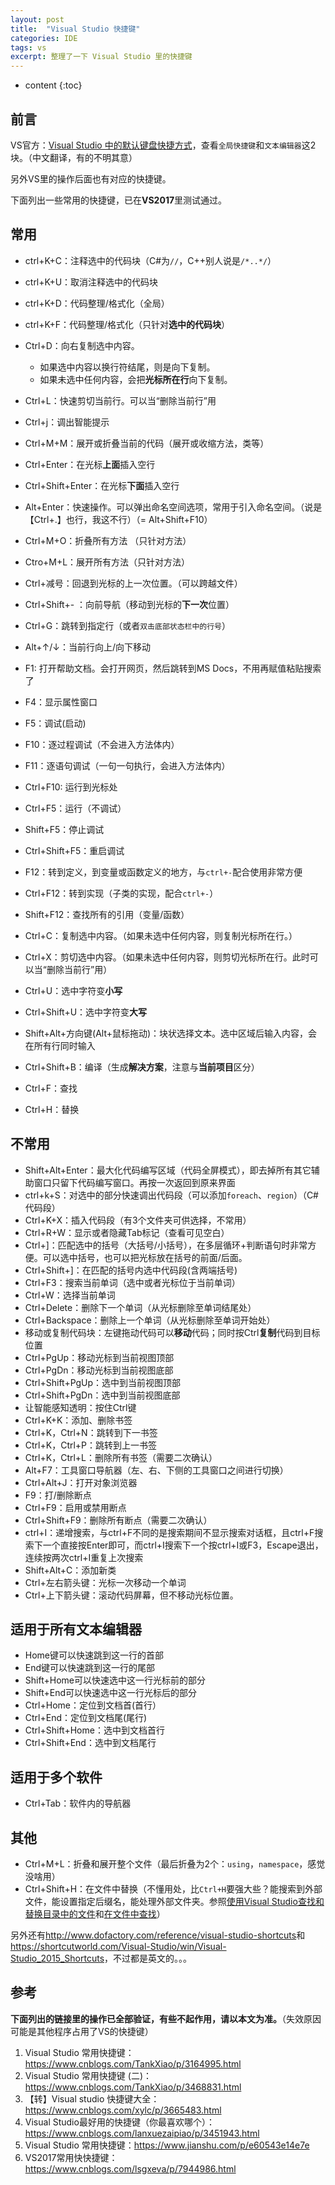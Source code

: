 ```yaml
---
layout: post
title:  "Visual Studio 快捷键"
categories: IDE
tags: vs
excerpt: 整理了一下 Visual Studio 里的快捷键
---
```


* content
{:toc}

## 前言

VS官方：[Visual Studio 中的默认键盘快捷方式](https://docs.microsoft.com/zh-cn/visualstudio/ide/default-keyboard-shortcuts-in-visual-studio)，查看`全局快捷键`和`文本编辑器`这2块。（中文翻译，有的不明其意）

另外VS里的操作后面也有对应的快捷键。

下面列出一些常用的快捷键，已在**VS2017**里测试通过。

## 常用

- ctrl+K+C：注释选中的代码块（C#为`//`，C++别人说是`/*..*/`）
- ctrl+K+U：取消注释选中的代码块
- ctrl+K+D：代码整理/格式化（全局）
- ctrl+K+F：代码整理/格式化（只针对**选中的代码块**）
- Ctrl+D：向右复制选中内容。

    - 如果选中内容以换行符结尾，则是向下复制。
    - 如果未选中任何内容，会把**光标所在行**向下复制。
- Ctrl+L：快速剪切当前行。可以当“删除当前行”用
- Ctrl+j：调出智能提示
- Ctrl+M+M：展开或折叠当前的代码（展开或收缩方法，类等）
- Ctrl+Enter：在光标**上面**插入空行
- Ctrl+Shift+Enter：在光标**下面**插入空行
- Alt+Enter：快速操作。可以弹出命名空间选项，常用于引入命名空间。（说是【Ctrl+.】也行，我这不行）（= Alt+Shift+F10）
- Ctrl+M+O：折叠所有方法 （只针对方法）
- Ctro+M+L：展开所有方法（只针对方法）
- Ctrl+减号：回退到光标的上一次位置。（可以跨越文件）
- Ctrl+Shift+- ：向前导航（移动到光标的**下一次**位置）
- Ctrl+G：跳转到指定行（或者`双击底部状态栏中的行号`）
- Alt+↑/↓：当前行向上/向下移动
- F1: 打开帮助文档。会打开网页，然后跳转到MS Docs，不用再赋值粘贴搜索了
- F4：显示属性窗口
- F5：调试(启动)
- F10：逐过程调试（不会进入方法体内）
- F11：逐语句调试（一句一句执行，会进入方法体内）
- Ctrl+F10: 运行到光标处
- Ctrl+F5：运行（不调试）
- Shift+F5：停止调试
- Ctrl+Shift+F5：重启调试
- F12：转到定义，到变量或函数定义的地方，与`ctrl+-`配合使用非常方便
- Ctrl+F12：转到实现（子类的实现，配合`ctrl+-`）
- Shift+F12：查找所有的引用（变量/函数）

- Ctrl+C：复制选中内容。（如果未选中任何内容，则复制光标所在行。）
- Ctrl+X：剪切选中内容。（如果未选中任何内容，则剪切光标所在行。此时可以当“删除当前行”用）
- Ctrl+U：选中字符变**小写**
- Ctrl+Shift+U：选中字符变**大写**
- Shift+Alt+方向键(Alt+鼠标拖动)：块状选择文本。选中区域后输入内容，会在所有行同时输入 
- Ctrl+Shift+B：编译（生成**解决方案**，注意与**当前项目**区分）
- Ctrl+F：查找
- Ctrl+H：替换

## 不常用

- Shift+Alt+Enter：最大化代码编写区域（代码全屏模式），即去掉所有其它辅助窗口只留下代码编写窗口。再按一次返回到原来界面
- ctrl+k+S：对选中的部分快速调出代码段（可以添加`foreach`、`region`）（C#代码段）
- Ctrl+K+X：插入代码段（有3个文件夹可供选择，不常用）
- Ctrl+R+W：显示或者隐藏Tab标记（查看可见空白）
- Ctrl+]：匹配选中的括号（大括号/小括号），在多层循环+判断语句时非常方便。可以选中括号，也可以把光标放在括号的前面/后面。
- Ctrl+Shift+]：在匹配的括号内选中代码段(含两端括号)
- Ctrl+F3：搜索当前单词（选中或者光标位于当前单词）
- Ctrl+W：选择当前单词
- Ctrl+Delete：删除下一个单词（从光标删除至单词结尾处）
- Ctrl+Backspace：删除上一个单词（从光标删除至单词开始处）
- 移动或复制代码块：左键拖动代码可以**移动**代码；同时按Ctrl**复制**代码到目标位置
- Ctrl+PgUp：移动光标到当前视图顶部
- Ctrl+PgDn：移动光标到当前视图底部
- Ctrl+Shift+PgUp：选中到当前视图顶部
- Ctrl+Shift+PgDn：选中到当前视图底部
- 让智能感知透明：按住Ctrl键
- Ctrl+K+K：添加、删除书签
- Ctrl+K，Ctrl+N：跳转到下一书签
- Ctrl+K，Ctrl+P：跳转到上一书签
- Ctrl+K，Ctrl+L：删除所有书签（需要二次确认）
- Alt+F7：工具窗口导航器（左、右、下侧的工具窗口之间进行切换）
- Ctrl+Alt+J：打开对象浏览器
- F9：打/删除断点
- Ctrl+F9：启用或禁用断点
- Ctrl+Shift+F9：删除所有断点（需要二次确认）
- ctrl+I：递增搜索，与ctrl+F不同的是搜索期间不显示搜索对话框，且ctrl+F搜索下一个直接按Enter即可，而ctrl+I搜索下一个按ctrl+I或F3，Escape退出，连续按两次ctrl+I重复上次搜索
- Shift+Alt+C：添加新类
- Ctrl+左右箭头键：光标一次移动一个单词
- Ctrl+上下箭头键：滚动代码屏幕，但不移动光标位置。

## 适用于所有文本编辑器

- Home键可以快速跳到这一行的首部
- End键可以快速跳到这一行的尾部
- Shift+Home可以快速选中这一行光标前的部分
- Shift+End可以快速选中这一行光标后的部分
- Ctrl+Home：定位到文档首(首行）
- Ctrl+End：定位到文档尾(尾行)
- Ctrl+Shift+Home：选中到文档首行
- Ctrl+Shift+End：选中到文档尾行

## 适用于多个软件

- Ctrl+Tab：软件内的导航器

## 其他

- Ctrl+M+L：折叠和展开整个文件（最后折叠为2个：`using`，`namespace`，感觉没啥用）
- Ctrl+Shift+H：在文件中替换（不懂用处，比`Ctrl+H`要强大些？能搜索到外部文件，能设置指定后缀名，能处理外部文件夹。参照[使用Visual Studio查找和替换目录中的文件](https://www.cnblogs.com/jaxu/archive/2010/09/05/1818676.html)和[在文件中查找](https://docs.microsoft.com/zh-cn/visualstudio/ide/find-in-files)）

另外还有<http://www.dofactory.com/reference/visual-studio-shortcuts>和<https://shortcutworld.com/Visual-Studio/win/Visual-Studio_2015_Shortcuts>，不过都是英文的。。。

## 参考

**下面列出的链接里的操作已全部验证，有些不起作用，请以本文为准。**（失效原因可能是其他程序占用了VS的快捷键）

1. Visual Studio 常用快捷键：<https://www.cnblogs.com/TankXiao/p/3164995.html>
2. Visual Studio 常用快捷键 (二)：<https://www.cnblogs.com/TankXiao/p/3468831.html>
3. 【转】Visual studio 快捷键大全：<https://www.cnblogs.com/xylc/p/3665483.html>
4. Visual Studio最好用的快捷键（你最喜欢哪个）：<https://www.cnblogs.com/lanxuezaipiao/p/3451943.html>
5. Visual Studio 常用快捷键：<https://www.jianshu.com/p/e60543e14e7e>
6. VS2017常用快快捷键：<https://www.cnblogs.com/lsgxeva/p/7944986.html>
